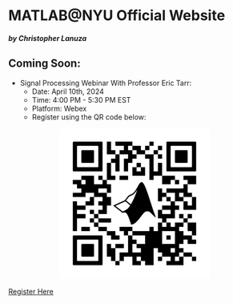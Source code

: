 # MATLAB@NYU Official Website
##### by Christopher Lanuza

## Coming Soon:
* Signal Processing Webinar With Professor Eric Tarr:
  * Date: April 10th, 2024
  * Time: 4:00 PM - 5:30 PM EST
  * Platform: Webex
  * Register using the QR code below:

<div align="center">
  <img src="public/images/dsp-webinar/dsp-qr-code.png" alt="DSP Webinar Registration QR Code" width="300"/>
</div>

[Register Here](https://mathworksmeeting.webex.com/webappng/sites/mathworksmeeting/meeting/register/3a6ce58438b64a1791a0bd39739aa5b7?ticket=4832534b00000007f92bd4ebbc32ba06d23da88af27c1a3992b8fabb00f6c1c059a9b0548f93259c&timestamp=1742871275717&RGID=rd31b809cd850a68a97050e347a83f23f&isAutoPopRegisterForm=false)